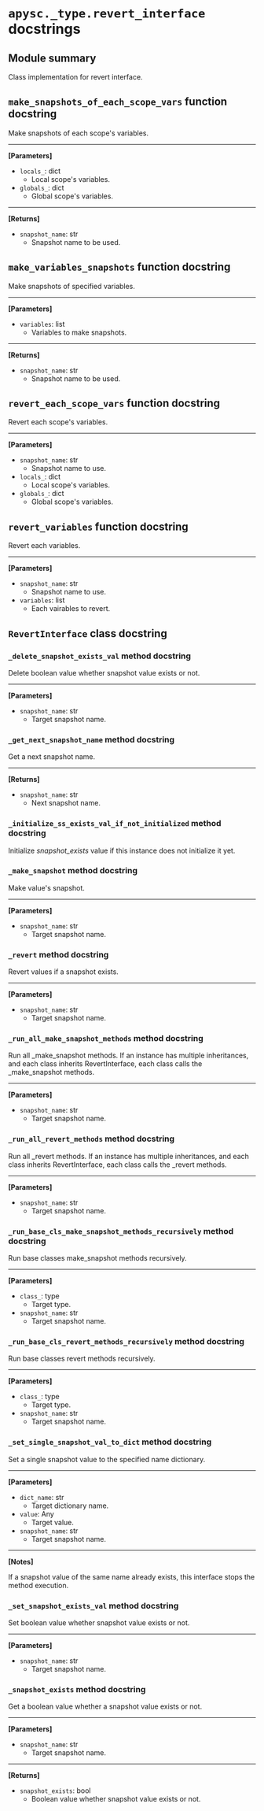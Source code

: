 # `apysc._type.revert_interface` docstrings

## Module summary

Class implementation for revert interface.

## `make_snapshots_of_each_scope_vars` function docstring

Make snapshots of each scope's variables.<hr>

**[Parameters]**

- `locals_`: dict
  - Local scope's variables.
- `globals_`: dict
  - Global scope's variables.

<hr>

**[Returns]**

- `snapshot_name`: str
  - Snapshot name to be used.

## `make_variables_snapshots` function docstring

Make snapshots of specified variables.<hr>

**[Parameters]**

- `variables`: list
  - Variables to make snapshots.

<hr>

**[Returns]**

- `snapshot_name`: str
  - Snapshot name to be used.

## `revert_each_scope_vars` function docstring

Revert each scope's variables.<hr>

**[Parameters]**

- `snapshot_name`: str
  - Snapshot name to use.
- `locals_`: dict
  - Local scope's variables.
- `globals_`: dict
  - Global scope's variables.

## `revert_variables` function docstring

Revert each variables.<hr>

**[Parameters]**

- `snapshot_name`: str
  - Snapshot name to use.
- `variables`: list
  - Each vairables to revert.

## `RevertInterface` class docstring

### `_delete_snapshot_exists_val` method docstring

Delete boolean value whether snapshot value exists or not.<hr>

**[Parameters]**

- `snapshot_name`: str
  - Target snapshot name.

### `_get_next_snapshot_name` method docstring

Get a next snapshot name.<hr>

**[Returns]**

- `snapshot_name`: str
  - Next snapshot name.

### `_initialize_ss_exists_val_if_not_initialized` method docstring

Initialize _snapshot_exists_ value if this instance does not initialize it yet.

### `_make_snapshot` method docstring

Make value's snapshot.<hr>

**[Parameters]**

- `snapshot_name`: str
  - Target snapshot name.

### `_revert` method docstring

Revert values if a snapshot exists.<hr>

**[Parameters]**

- `snapshot_name`: str
  - Target snapshot name.

### `_run_all_make_snapshot_methods` method docstring

Run all _make_snapshot methods. If an instance has multiple inheritances, and each class inherits RevertInterface, each class calls the _make_snapshot methods.<hr>

**[Parameters]**

- `snapshot_name`: str
  - Target snapshot name.

### `_run_all_revert_methods` method docstring

Run all _revert methods. If an instance has multiple inheritances, and each class inherits RevertInterface, each class calls the _revert methods.<hr>

**[Parameters]**

- `snapshot_name`: str
  - Target snapshot name.

### `_run_base_cls_make_snapshot_methods_recursively` method docstring

Run base classes make_snapshot methods recursively.<hr>

**[Parameters]**

- `class_`: type
  - Target type.
- `snapshot_name`: str
  - Target snapshot name.

### `_run_base_cls_revert_methods_recursively` method docstring

Run base classes revert methods recursively.<hr>

**[Parameters]**

- `class_`: type
  - Target type.
- `snapshot_name`: str
  - Target snapshot name.

### `_set_single_snapshot_val_to_dict` method docstring

Set a single snapshot value to the specified name dictionary.<hr>

**[Parameters]**

- `dict_name`: str
  - Target dictionary name.
- `value`: Any
  - Target value.
- `snapshot_name`: str
  - Target snapshot name.

<hr>

**[Notes]**

If a snapshot value of the same name already exists, this interface stops the method execution.

### `_set_snapshot_exists_val` method docstring

Set boolean value whether snapshot value exists or not.<hr>

**[Parameters]**

- `snapshot_name`: str
  - Target snapshot name.

### `_snapshot_exists` method docstring

Get a boolean value whether a snapshot value exists or not.<hr>

**[Parameters]**

- `snapshot_name`: str
  - Target snapshot name.

<hr>

**[Returns]**

- `snapshot_exists`: bool
  - Boolean value whether snapshot value exists or not.